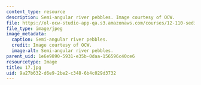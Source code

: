 ```yaml
---
content_type: resource
description: Semi-angular river pebbles. Image courtesy of OCW.
file: https://ol-ocw-studio-app-qa.s3.amazonaws.com/courses/12-110-sedimentary-geology-fall-2004/9a27b632d6e92be2c3486b4c029d3732_17.jpg
file_type: image/jpeg
image_metadata:
  caption: Semi-angular river pebbles.
  credit: Image courtesy of OCW.
  image-alt: Semi-angular river pebbles.
parent_uid: 1e6e9890-5931-e35b-0daa-156596c40ce6
resourcetype: Image
title: 17.jpg
uid: 9a27b632-d6e9-2be2-c348-6b4c029d3732
---
```

